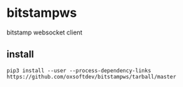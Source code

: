 # bitstampws
bitstamp websocket client

## install
```
pip3 install --user --process-dependency-links https://github.com/oxsoftdev/bitstampws/tarball/master
```

